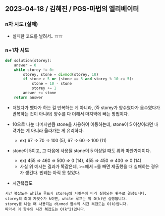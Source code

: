 ## 2023-04-18 / 김혜진 / PGS-마법의 엘리베이터

### n차 시도 (실패)

- 실패한 코드를 날려서.. ㅠㅠ

### n+1차 시도

```python
def solution(storey):
    answer = 0
    while storey != 0:
        storey, stone = divmod(storey, 10)
        if stone > 5 or (stone == 5 and storey % 10 >= 5):
            stone = 10 - stone
            storey += 1
        answer += stone
    return answer
```
- 더했다가 뺐다가 하는 걸 반복하는 게 아니라, (즉 storey가 양수였다가 음수였다가 반복하는 것이 아니라) 양수를 다 더해서 마지막에 빼는 방법이다.
- 10으로 나눈 나머지만큼 stone을 사용하여 이동하는데, stone이 5 이상이라면 내려가는 게 아니라 올라가는 게 유리하다.
  - ex) 67 => 70 => 100 (5), 67 => 60 => 100 (11)
- stone이 5이고, 그 다음에 사용될 stone이 5 이상일 때도 위와 마찬가지이다. 
  - ex) 455 => 460 => 500 => 0 (14), 455 => 450 => 400 => 0 (14)
  - 사실 위 예시는 결과가 똑같은데, >=에서 =를 빼면 제출했을 때 실패하는 경우가 생긴다. 반례는 아직 못 찾았다.

- 시간복잡도
```
시간 복잡도는 while 루프가 storey의 자릿수에 따라 실행되는 횟수로 결정됩니다. 
storey의 최대 자릿수가 k이면, while 루프는 약 O(k)번 실행됩니다. 
storey를 나눌 때 사용되는 divmod 함수의 시간 복잡도는 O(k)입니다. 
따라서 이 함수의 시간 복잡도는 O(k^2)입니다.
```

